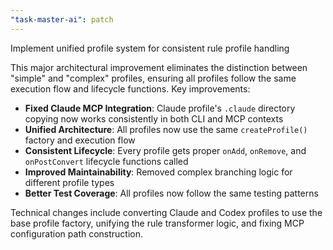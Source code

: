 ```yaml
---
"task-master-ai": patch
---
```


Implement unified profile system for consistent rule profile handling

This major architectural improvement eliminates the distinction between "simple" and "complex" profiles, ensuring all profiles follow the same execution flow and lifecycle functions. Key improvements:

- **Fixed Claude MCP Integration**: Claude profile's `.claude` directory copying now works consistently in both CLI and MCP contexts
- **Unified Architecture**: All profiles now use the same `createProfile()` factory and execution flow
- **Consistent Lifecycle**: Every profile gets proper `onAdd`, `onRemove`, and `onPostConvert` lifecycle functions called
- **Improved Maintainability**: Removed complex branching logic for different profile types
- **Better Test Coverage**: All profiles now follow the same testing patterns

Technical changes include converting Claude and Codex profiles to use the base profile factory, unifying the rule transformer logic, and fixing MCP configuration path construction.
